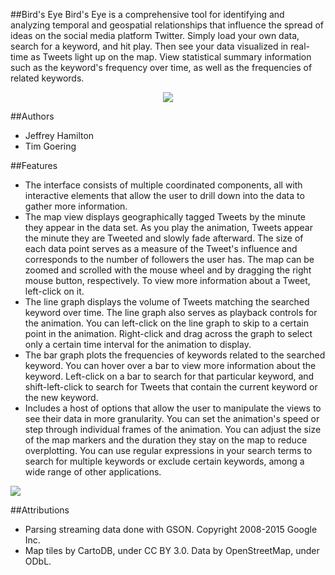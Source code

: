 ##Bird's Eye
Bird's Eye is a comprehensive tool for identifying and analyzing temporal and geospatial relationships that influence the spread of ideas on the social media platform Twitter.  Simply load your own data, search for a keyword, and hit play.  Then see your data visualized in real-time as Tweets light up on the map.  View statistical summary information such as the keyword's frequency over time, as well as the frequencies of related keywords.
<p align="center"><img src="https://github.com/tgoering/BirdsEye/tree/master/resources/demo.gif"></p>

##Authors
- Jeffrey Hamilton  
- Tim Goering

##Features
- The interface consists of multiple coordinated components, all with interactive elements that allow the user to drill down into the data to gather more information.  
- The map view displays geographically tagged Tweets by the minute they appear in the data set.  As you play the animation, Tweets appear the minute they are Tweeted and slowly fade afterward. The size of each data point serves as a measure of the Tweet's influence and corresponds to the number of followers the user has.  The map can be zoomed and scrolled with the mouse wheel and by dragging the right mouse button, respectively.  To view more information about a Tweet, left-click on it.
- The line graph displays the volume of Tweets matching the searched keyword over time.  The line graph also serves as playback controls for the animation. You can left-click on the line graph to skip to a certain point in the animation.  Right-click and drag across the graph to select only a certain time interval for the animation to display.  
- The bar graph plots the frequencies of keywords related to the searched keyword.  You can hover over a bar to view more information about the keyword. Left-click on a bar to search for that particular keyword, and shift-left-click to search for Tweets that contain the current keyword or the new keyword.
- Includes a host of options that allow the user to manipulate the views to see their data in more granularity. You can set the animation's speed or step through individual frames of the animation. You can adjust the size of the map markers and the duration they stay on the map to reduce overplotting.  You can use regular expressions in your search terms to search for multiple keywords or exclude certain keywords, among a wide range of other applications.
<img src="http://i.imgur.com/FIy7CVE.png">

##Attributions
- Parsing streaming data done with GSON. Copyright 2008-2015 Google Inc.  
- Map tiles by CartoDB, under CC BY 3.0. Data by OpenStreetMap, under ODbL.